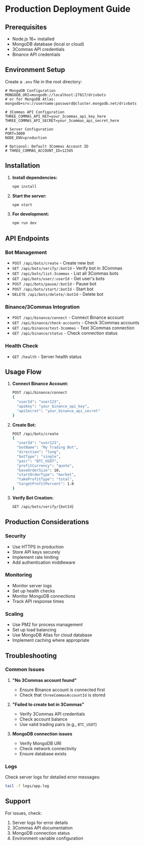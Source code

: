 # Production Deployment Guide

## Prerequisites

- Node.js 16+ installed
- MongoDB database (local or cloud)
- 3Commas API credentials
- Binance API credentials

## Environment Setup

Create a `.env` file in the root directory:

```env
# MongoDB Configuration
MONGODB_URI=mongodb://localhost:27017/drivbots
# or for MongoDB Atlas: mongodb+srv://username:password@cluster.mongodb.net/drivbots

# 3Commas API Configuration
THREE_COMMAS_API_KEY=your_3commas_api_key_here
THREE_COMMAS_API_SECRET=your_3commas_api_secret_here

# Server Configuration
PORT=3000
NODE_ENV=production

# Optional: Default 3Commas Account ID
# THREE_COMMAS_ACCOUNT_ID=12345
```

## Installation

1. **Install dependencies:**

   ```bash
   npm install
   ```

2. **Start the server:**

   ```bash
   npm start
   ```

3. **For development:**
   ```bash
   npm run dev
   ```

## API Endpoints

### Bot Management

- `POST /api/bots/create` - Create new bot
- `GET /api/bots/verify/:botId` - Verify bot in 3Commas
- `GET /api/bots/list-3commas` - List all 3Commas bots
- `GET /api/bots/user/:userId` - Get user's bots
- `POST /api/bots/pause/:botId` - Pause bot
- `POST /api/bots/start/:botId` - Start bot
- `DELETE /api/bots/delete/:botId` - Delete bot

### Binance/3Commas Integration

- `POST /api/binance/connect` - Connect Binance account
- `GET /api/binance/check-accounts` - Check 3Commas accounts
- `GET /api/binance/test-3commas` - Test 3Commas connection
- `GET /api/binance/status` - Check connection status

### Health Check

- `GET /health` - Server health status

## Usage Flow

1. **Connect Binance Account:**

   ```bash
   POST /api/binance/connect
   {
     "userId": "user123",
     "apiKey": "your_binance_api_key",
     "apiSecret": "your_binance_api_secret"
   }
   ```

2. **Create Bot:**

   ```bash
   POST /api/bots/create
   {
     "userId": "user123",
     "botName": "My Trading Bot",
     "direction": "long",
     "botType": "single",
     "pair": "BTC_USDT",
     "profitCurrency": "quote",
     "baseOrderSize": 10,
     "startOrderType": "market",
     "takeProfitType": "total",
     "targetProfitPercent": 1.0
   }
   ```

3. **Verify Bot Creation:**
   ```bash
   GET /api/bots/verify/{botId}
   ```

## Production Considerations

### Security

- Use HTTPS in production
- Store API keys securely
- Implement rate limiting
- Add authentication middleware

### Monitoring

- Monitor server logs
- Set up health checks
- Monitor MongoDB connections
- Track API response times

### Scaling

- Use PM2 for process management
- Set up load balancing
- Use MongoDB Atlas for cloud database
- Implement caching where appropriate

## Troubleshooting

### Common Issues

1. **"No 3Commas account found"**

   - Ensure Binance account is connected first
   - Check that `threeCommasAccountId` is stored

2. **"Failed to create bot in 3Commas"**

   - Verify 3Commas API credentials
   - Check account balance
   - Use valid trading pairs (e.g., `BTC_USDT`)

3. **MongoDB connection issues**
   - Verify MongoDB URI
   - Check network connectivity
   - Ensure database exists

### Logs

Check server logs for detailed error messages:

```bash
tail -f logs/app.log
```

## Support

For issues, check:

1. Server logs for error details
2. 3Commas API documentation
3. MongoDB connection status
4. Environment variable configuration
